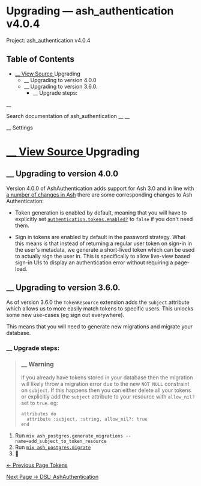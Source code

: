 # Upgrading — ash_authentication v4.0.4

Project: ash_authentication v4.0.4

## Table of Contents

- [ __ View Source ](external_link) Upgrading
  - __ Upgrading to version 4.0.0
  - __ Upgrading to version 3.6.0.
    - __ Upgrade steps:

__

Search documentation of ash_authentication __ __

__ Settings

#  [ __ View Source ](external_link) Upgrading

##  __ Upgrading to version 4.0.0

Version 4.0.0 of AshAuthentication adds support for Ash 3.0 and in line with [a number of changes in Ash](3.4.1/upgrading-to-3.0.html) there are some corresponding changes to Ash Authentication:

  * Token generation is enabled by default, meaning that you will have to explicitly set [`authentication.tokens.enabled?`](external_link) to `false` if you don't need them.

  * Sign in tokens are enabled by default in the password strategy. What this means is that instead of returning a regular user token on sign-in in the user's metadata, we generate a short-lived token which can be used to actually sign the user in. This is specifically to allow live-view based sign-in UIs to display an authentication error without requiring a page-load.




##  __ Upgrading to version 3.6.0.

As of version 3.6.0 the `TokenResource` extension adds the `subject` attribute which allows us to more easily match tokens to specific users. This unlocks some new use-cases (eg sign out everywhere).

This means that you will need to generate new migrations and migrate your database.

###  __ Upgrade steps:

> ###  __ Warning
> 
> If you already have tokens stored in your database then the migration will likely throw a migration error due to the new `NOT NULL` constraint on `subject`. If this happens then you can either delete all your tokens or explicitly add the `subject` attribute to your resource with `allow_nil?` set to `true`. eg:
>     
>     
>     attributes do
>       attribute :subject, :string, allow_nil?: true
>     end

  1. Run `mix ash_postgres.generate_migrations --name=add_subject_to_token_resource`
  2. Run [`mix ash_postgres.migrate`](external_link)
  3. 🎉



[ ← Previous Page  Tokens  ](external_link)

[ Next Page →  DSL: AshAuthentication  ](external_link)

